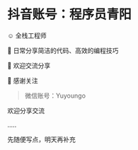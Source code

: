 # 抖音账号：程序员青阳


☺️ 全栈工程师

🎁 日常分享简洁的代码、高效的编程技巧

👏 欢迎交流分享

🙏 感谢关注

> 微信账号：Yuyoungo

欢迎分享交流

.....

先随便写点，明天再补充

